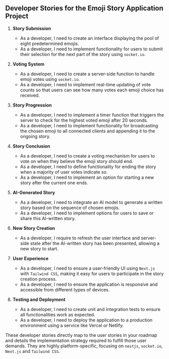 ## Developer Stories for the Emoji Story Application Project

1. **Story Submission**
   - As a developer, I need to create an interface displaying the pool of eight predetermined emojis.
   - As a developer, I need to implement functionality for users to submit their selection for the next part of the story using `socket.io`.

2. **Voting System**
   - As a developer, I need to create a server-side function to handle emoji votes using `socket.io`.
   - As a developer, I need to implement real-time updating of vote counts so that users can see how many votes each emoji choice has received.

3. **Story Progression**
   - As a developer, I need to implement a timer function that triggers the server to check for the highest voted emoji after 20 seconds.
   - As a developer, I need to implement functionality for broadcasting the chosen emoji to all connected clients and appending it to the ongoing story.

4. **Story Conclusion**
   - As a developer, I need to create a voting mechanism for users to vote on when they believe the emoji story should end.
   - As a developer, I need to define functionality for ending the story when a majority of user votes indicate so.
   - As a developer, I need to implement an option for starting a new story after the current one ends.

5. **AI-Generated Story**
   - As a developer, I need to integrate an AI model to generate a written story based on the sequence of chosen emojis.
   - As a developer, I need to implement options for users to save or share this AI-written story.

6. **New Story Creation**
   - As a developer, I require to refresh the user interface and server-side state after the AI-written story has been presented, allowing a new story to start.

7. **User Experience**
   - As a developer, I need to ensure a user-friendly UI using `Next.js` with `Tailwind CSS`, making it easy for users to participate in the story creation process.
   - As a developer, I need to ensure the application is responsive and accessible from different types of devices.

8. **Testing and Deployment**
   - As a developer, I need to create unit and integration tests to ensure all functionalities work as expected.
   - As a developer, I need to deploy the application to a production environment using a service like Vercel or Netlify.

These developer stories directly map to the user stories in your roadmap and details the implementation strategy required to fulfill those user demands. They are highly platform-specific, focusing on `nestjs`, `socket.io`, `Next.js` and `Tailwind CSS`.